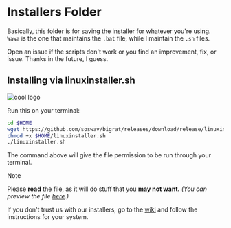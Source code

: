# Installers Folder

Basically, this folder is for saving the installer for whatever you're using. `Wawa` is the one that maintains the `.bat` file, while I maintain the `.sh` files.

Open an issue if the scripts don't work or you find an improvement, fix, or issue. Thanks in the future, I guess.

## Installing via linuxinstaller.sh

![cool logo](https://i.imgur.com/KuEvQi8.png)

Run this on your terminal:

```bash
cd $HOME
wget https://github.com/soswav/bigrat/releases/download/release/linuxinstaller.sh
chmod +x $HOME/linuxinstaller.sh
./linuxinstaller.sh
```

The command above will give the file permission to be run through your terminal.

> [!NOTE]
> Please **read** the file, as it will do stuff that you **may not want.** *(You can preview the file [here](https://github.com/soswav/bigrat/blob/main/installers/linuxinstaller.sh).)*

If you don't trust us with our installers, go to the [wiki]([https://github.com/soswav/bigrat/wiki](https://github.com/soswav/bigrat/wiki/Manual-Installation-Proccess)https://github.com/soswav/bigrat/wiki/Manual-Installation-Proccess) and follow the instructions for your system.
